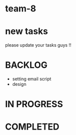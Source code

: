 # team-8
# new tasks
please update your tasks guys !!
# BACKLOG
- setting email script
- design

# IN PROGRESS

# COMPLETED
